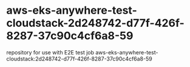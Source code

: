 # aws-eks-anywhere-test-cloudstack-2d248742-d77f-426f-8287-37c90c4cf6a8-59
repository for use with E2E test job aws-eks-anywhere-test-cloudstack:2d248742-d77f-426f-8287-37c90c4cf6a8-59
